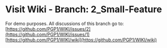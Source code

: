 # Visit Wiki - Branch: 2_Small-Feature
For demo purposes.
All discussions of this branch go to: [https://github.com/PGP1/WIKI/issues/2](https://github.com/PGP1/WIKI/issues/1)
[https://github.com/PGP1/WIKI/wiki](https://github.com/PGP1/WIKI/wiki)